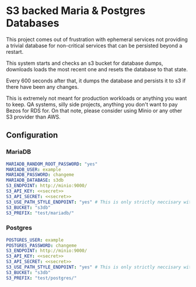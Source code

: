 # S3 backed Maria & Postgres Databases

This project comes out of frustration with ephemeral services not providing a trivial database for non-critical services
that can be persisted beyond a restart.

This system starts and checks an s3 bucket for database dumps, downloads loads the most recent one and resets the database to that state.

Every 600 seconds after that, it dumps the database and persists it to s3 if there have been any changes.

This is extremely not meant for production workloads or anything you want to keep. QA systems, silly side projects, anything you don't want to pay Bezos for RDS for.
On that note, please consider using Minio or any other S3 provider than AWS.

## Configuration

### MariaDB

```yaml
MARIADB_RANDOM_ROOT_PASSWORD: "yes"
MARIADB_USER: example
MARIADB_PASSWORD: changeme
MARIADB_DATABASE: s3db
S3_ENDPOINT: http://minio:9000/
S3_API_KEY: <<secret>>
S3_API_SECRET: <<secret>>
S3_USE_PATH_STYLE_ENDPOINT: "yes" # This is only strictly neccisary with Minio, maybe others.
S3_BUCKET: "s3db"
S3_PREFIX: "test/mariadb/"
```

### Postgres

```yaml
POSTGRES_USER: example
POSTGRES_PASSWORD: changeme
S3_ENDPOINT: http://minio:9000/
S3_API_KEY: <<secret>>
S3_API_SECRET: <<secret>>
S3_USE_PATH_STYLE_ENDPOINT: "yes" # This is only strictly neccisary with Minio, maybe others.
S3_BUCKET: "s3db"
S3_PREFIX: "test/postgres/"
```
